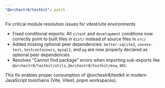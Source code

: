 ```yaml
---
"@orchestr8/testkit": patch
---
```


Fix critical module resolution issues for vitest/vite environments

- Fixed conditional exports: All `vitest` and `development` conditions now correctly point to built files in `dist/` instead of source files in `src/`
- Added missing optional peer dependencies: `better-sqlite3`, `convex-test`, `testcontainers`, `mysql2`, and `pg` are now properly declared as optional peer dependencies
- Resolves "Cannot find package" errors when importing sub-exports like `@orchestr8/testkit/utils`, `@orchestr8/testkit/msw`, etc.

This fix enables proper consumption of @orchestr8/testkit in modern JavaScript toolchains (Vite, Vitest, pnpm workspaces).